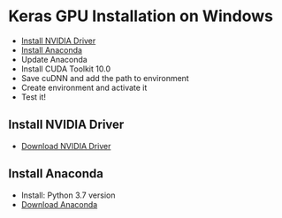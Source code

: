 # Keras GPU Installation on Windows

* [Install NVIDIA Driver](#user-content-install-nvidia-driver)
* [Install Anaconda](#user-content-install-anaconda)
* Update Anaconda
* Install CUDA Toolkit 10.0
* Save cuDNN and add the path to environment
* Create environment and activate it
* Test it!

## Install NVIDIA Driver

* [Download NVIDIA Driver](https://www.nvidia.com/Download/index.aspx?lang=en-us)

## Install Anaconda

* Install: Python 3.7 version
* [Download Anaconda](https://www.anaconda.com/distribution/)
